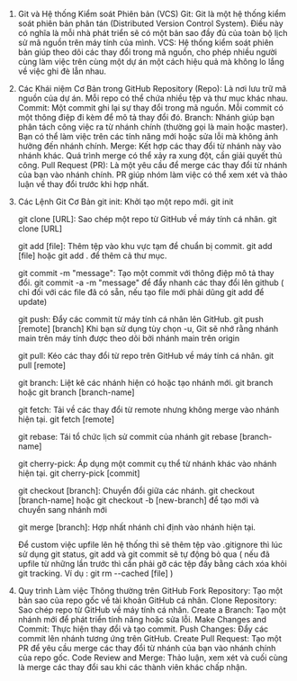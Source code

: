 1. Git và Hệ thống Kiểm soát Phiên bản (VCS)
    Git: Git là một hệ thống kiểm soát phiên bản phân tán (Distributed Version Control System). Điều này có nghĩa là mỗi nhà phát triển sẽ có một bản sao đầy đủ của toàn bộ lịch sử mã nguồn trên máy tính của mình.
    VCS: Hệ thống kiểm soát phiên bản giúp theo dõi các thay đổi trong mã nguồn, cho phép nhiều người cùng làm việc trên cùng một dự án một cách hiệu quả mà không lo lắng về việc ghi đè lẫn nhau.
2. Các Khái niệm Cơ Bản trong GitHub
    Repository (Repo): Là nơi lưu trữ mã nguồn của dự án. Mỗi repo có thể chứa nhiều tệp và thư mục khác nhau.
    Commit: Một commit ghi lại sự thay đổi trong mã nguồn. Mỗi commit có một thông điệp đi kèm để mô tả thay đổi đó.
    Branch: Nhánh giúp bạn phân tách công việc ra từ nhánh chính (thường gọi là main hoặc master). Bạn có thể làm việc trên các tính năng mới hoặc sửa lỗi mà không ảnh hưởng đến nhánh chính.
    Merge: Kết hợp các thay đổi từ nhánh này vào nhánh khác. Quá trình merge có thể xảy ra xung đột, cần giải quyết thủ công.
    Pull Request (PR): Là một yêu cầu để merge các thay đổi từ nhánh của bạn vào nhánh chính. PR giúp nhóm làm việc có thể xem xét và thảo luận về thay đổi trước khi hợp nhất.

3. Các Lệnh Git Cơ Bản
    git init: Khởi tạo một repo mới.
        git init

    git clone [URL]: Sao chép một repo từ GitHub về máy tính cá nhân.
        git clone [URL]

    git add [file]: Thêm tệp vào khu vực tạm để chuẩn bị commit.
        git add [file] hoặc git add . để thêm cả thư mục.

    git commit -m "message": Tạo một commit với thông điệp mô tả thay đổi.
        git commit -a -m "message" để đẩy nhanh các thay đổi lên github ( chỉ đối với các file đã có sẵn, nếu tạo file mới phải dũng git add để update)

    git push: Đẩy các commit từ máy tính cá nhân lên GitHub.
        git push [remote] [branch]
        Khi bạn sử dụng tùy chọn -u, Git sẽ nhớ rằng nhánh main trên máy tính được theo dõi bởi nhánh main trên origin

    git pull: Kéo các thay đổi từ repo trên GitHub về máy tính cá nhân.
        git pull [remote]

    git branch: Liệt kê các nhánh hiện có hoặc tạo nhánh mới.
        git branch hoặc git branch [branch-name]

    git fetch: Tải về các thay đổi từ remote nhưng không merge vào nhánh hiện tại.
        git fetch [remote]

    git rebase: Tái tổ chức lịch sử commit của nhánh
        git rebase [branch-name]

    git cherry-pick: Áp dụng một commit cụ thể từ nhánh khác vào nhánh hiện tại. 
        git cherry-pick [commit]

    git checkout [branch]: Chuyển đổi giữa các nhánh.
        git checkout [branch-name] hoặc git checkout -b [new-branch] để tạo mới và chuyển sang nhánh mới

    git merge [branch]: Hợp nhất nhánh chỉ định vào nhánh hiện tại.

    Để custom việc upfile lên hệ thống thì sẽ thêm tệp vào .gitignore thì lúc sử dụng git status, git add và git commit sẽ tự động bỏ qua ( nếu đã upfile từ những lần trước thì cần phải gỡ các tệp đấy bằng cách xóa khỏi git tracking. Ví dụ : git rm --cached [file]
)


4. Quy trình Làm việc Thông thường trên GitHub
    Fork Repository: Tạo một bản sao của repo gốc về tài khoản GitHub cá nhân.
    Clone Repository: Sao chép repo từ GitHub về máy tính cá nhân.
    Create a Branch: Tạo một nhánh mới để phát triển tính năng hoặc sửa lỗi.
    Make Changes and Commit: Thực hiện thay đổi và tạo commit.
    Push Changes: Đẩy các commit lên nhánh tương ứng trên GitHub.
    Create Pull Request: Tạo một PR để yêu cầu merge các thay đổi từ nhánh của bạn vào nhánh chính của repo gốc.
    Code Review and Merge: Thảo luận, xem xét và cuối cùng là merge các thay đổi sau khi các thành viên khác chấp nhận.
